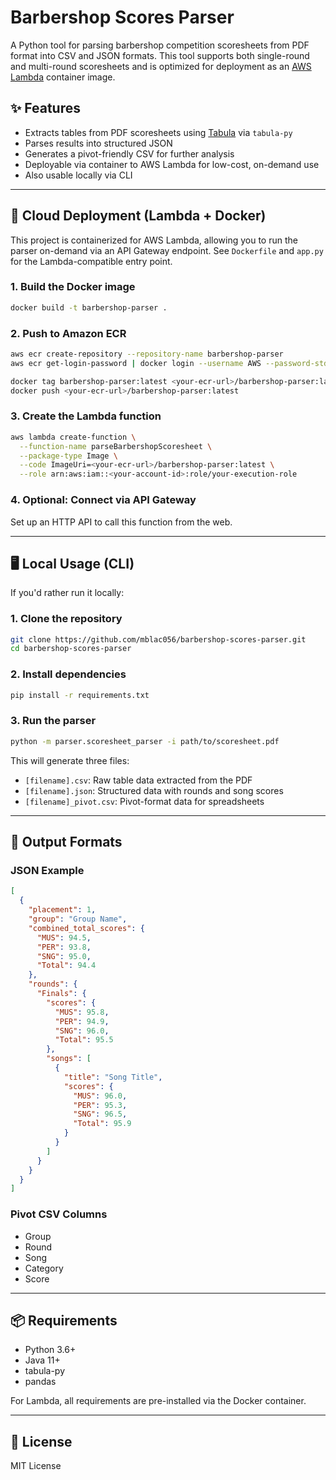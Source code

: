 # Barbershop Scores Parser

A Python tool for parsing barbershop competition scoresheets from PDF format into CSV and JSON formats. This tool supports both single-round and multi-round scoresheets and is optimized for deployment as an [AWS Lambda](https://aws.amazon.com/lambda/) container image.

## ✨ Features

- Extracts tables from PDF scoresheets using [Tabula](https://tabula.technology/) via `tabula-py`
- Parses results into structured JSON
- Generates a pivot-friendly CSV for further analysis
- Deployable via container to AWS Lambda for low-cost, on-demand use
- Also usable locally via CLI

---

## 🚀 Cloud Deployment (Lambda + Docker)

This project is containerized for AWS Lambda, allowing you to run the parser on-demand via an API Gateway endpoint. See `Dockerfile` and `app.py` for the Lambda-compatible entry point.

### 1. Build the Docker image

```bash
docker build -t barbershop-parser .
```

### 2. Push to Amazon ECR

```bash
aws ecr create-repository --repository-name barbershop-parser
aws ecr get-login-password | docker login --username AWS --password-stdin <your-ecr-url>

docker tag barbershop-parser:latest <your-ecr-url>/barbershop-parser:latest
docker push <your-ecr-url>/barbershop-parser:latest
```

### 3. Create the Lambda function

```bash
aws lambda create-function \
  --function-name parseBarbershopScoresheet \
  --package-type Image \
  --code ImageUri=<your-ecr-url>/barbershop-parser:latest \
  --role arn:aws:iam::<your-account-id>:role/your-execution-role
```

### 4. Optional: Connect via API Gateway

Set up an HTTP API to call this function from the web.

---

## 🖥️ Local Usage (CLI)

If you'd rather run it locally:

### 1. Clone the repository

```bash
git clone https://github.com/mblac056/barbershop-scores-parser.git
cd barbershop-scores-parser
```

### 2. Install dependencies

```bash
pip install -r requirements.txt
```

### 3. Run the parser

```bash
python -m parser.scoresheet_parser -i path/to/scoresheet.pdf
```

This will generate three files:

- `[filename].csv`: Raw table data extracted from the PDF
- `[filename].json`: Structured data with rounds and song scores
- `[filename]_pivot.csv`: Pivot-format data for spreadsheets

---

## 📁 Output Formats

### JSON Example

```json
[
  {
    "placement": 1,
    "group": "Group Name",
    "combined_total_scores": {
      "MUS": 94.5,
      "PER": 93.8,
      "SNG": 95.0,
      "Total": 94.4
    },
    "rounds": {
      "Finals": {
        "scores": {
          "MUS": 95.8,
          "PER": 94.9,
          "SNG": 96.0,
          "Total": 95.5
        },
        "songs": [
          {
            "title": "Song Title",
            "scores": {
              "MUS": 96.0,
              "PER": 95.3,
              "SNG": 96.5,
              "Total": 95.9
            }
          }
        ]
      }
    }
  }
]
```

### Pivot CSV Columns

- Group
- Round
- Song
- Category
- Score

---

## 📦 Requirements

- Python 3.6+
- Java 11+
- tabula-py
- pandas

For Lambda, all requirements are pre-installed via the Docker container.

---

## 📄 License

MIT License